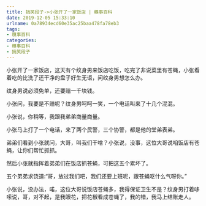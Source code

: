 ```yaml
---
title: 搞笑段子->小张开了一家饭店 | 糗事百科
date: 2019-12-05 15:33:10
urlname: 0a78934ecd60e35ac25baa478fa78eb3
tags: 
- 糗事百科
categories:
- 糗事百科
- 搞笑段子
---
```

小张开了一家饭店，这天有个纹身男来饭店吃饭，吃完了非说菜里有苍蝇，小张看着吃的比洗了还干净的盘子好生无语，问纹身男想怎么办。

纹身男说必须免单，还要赔一千块钱。

小张问，我要是不赔呢？纹身男呵呵一笑，一个电话叫来了十几个混混。

小张说，你稍等，我跟我弟弟商量商量。

小张马上打了一个电话，来了两个民警，三个协警，都是他的堂弟表弟。

弟弟们看到小张就问，大哥，叫我们干啥？小张说，没事，这位大哥说咱饭店有苍蝇，让你们帮忙抓抓。

然后小张就指挥着弟弟们在饭店抓苍蝇，可把这五个累坏了。

五个弟弟求饶道:“哥，放过我们吧，我们还要上班呢，跟苍蝇呕什么气呀你。”

小张说，没办法，喏，这位大哥说饭店苍蝇多，我得保证卫生不是？纹身男打着哆嗦说，哥，对不起，是我眼花，把花椒看成苍蝇了，我的错，我马上结账走人。


